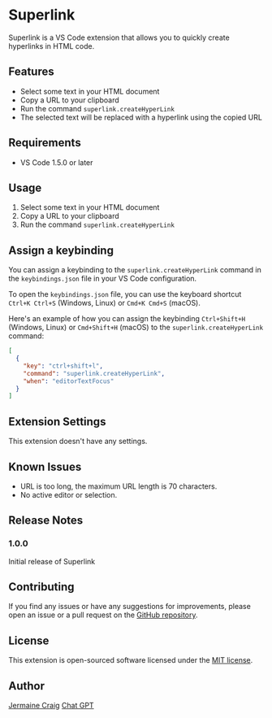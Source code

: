 # Superlink

Superlink is a VS Code extension that allows you to quickly create hyperlinks in HTML code.

## Features

- Select some text in your HTML document
- Copy a URL to your clipboard
- Run the command `superlink.createHyperLink`
- The selected text will be replaced with a hyperlink using the copied URL

## Requirements

- VS Code 1.5.0 or later

## Usage

1. Select some text in your HTML document
2. Copy a URL to your clipboard
3. Run the command `superlink.createHyperLink`

## Assign a keybinding

You can assign a keybinding to the `superlink.createHyperLink` command in the `keybindings.json` file in your VS Code configuration.

To open the `keybindings.json` file, you can use the keyboard shortcut `Ctrl+K Ctrl+S` (Windows, Linux) or `Cmd+K Cmd+S` (macOS).

Here's an example of how you can assign the keybinding `Ctrl+Shift+H` (Windows, Linux) or `Cmd+Shift+H` (macOS) to the `superlink.createHyperLink` command:

```json
[
  {
    "key": "ctrl+shift+l",
    "command": "superlink.createHyperLink",
    "when": "editorTextFocus"
  }
]
```

## Extension Settings

This extension doesn't have any settings.

## Known Issues

- URL is too long, the maximum URL length is 70 characters.
- No active editor or selection.

## Release Notes

### 1.0.0

Initial release of Superlink

## Contributing

If you find any issues or have any suggestions for improvements, please open an issue or a pull request on the [GitHub repository](https://github.com/OWNER/REPO).

## License

This extension is open-sourced software licensed under the [MIT license](https://opensource.org/licenses/MIT).

## Author

[Jermaine Craig](https://jermainecraig.com)
[Chat GPT](https://chat.openai.com/chat)
